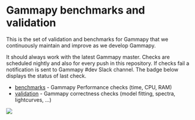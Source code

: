 # Gammapy benchmarks and validation

This is the set of validation and benchmarks for Gammapy that we
continuously maintain and improve as we develop Gammapy.

It should always work with the latest Gammapy master. Checks are scheduled nightly and also 
for every push in this repository. If checks fail a notification is sent to Gammapy #dev Slack 
channel. The badge below displays the status of last check.

- [benchmarks](benchmarks) - Gammapy Performance checks (time, CPU, RAM)
- [validation](validation) - Gammapy correctness checks (model fitting, spectra, lightcurves, ...)

![](https://github.com/gammapy/gammapy-benchmarks/workflows/benchmarks%20and%20validation/badge.svg)

